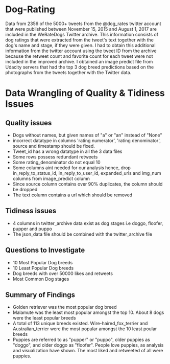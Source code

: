 # Dog-Rating

Data from 2356 of the 5000+ tweets from the @dog_rates twitter account that were published between November 15, 2015 and August 1, 2017 are included in the WeRateDogs Twitter archive. This information consists of dog ratings that were extracted from the tweet's text together with the dog's name and stage, if they were given. I had to obtain this additional information from the twitter account using the tweet ID from the archive because the retweet count and favorite count for each tweet were not included in the improved archive. I obtained an image predict file from Udacity servers that had the top 3 dog breed predictions based on the photographs from the tweets together with the Twitter data.

# Data Wrangling of Quality & Tidiness Issues

## Quality issues
* Dogs without names, but given names of "a" or "an" instead of "None"
* incorrect datatype in columns 'rating numerator', 'rating denominator', source and timestamp should be fixed.
* Tweet_id has a wrong datatype in all the 3 data files
* Some rows possess redundant retweets
* Some rating_denominator do not equal 10
* Some columns aint needed for our analysis hence, drop in_reply_to_status_id, in_reply_to_user_id, expanded_urls and img_num columns from image_predict column
* Since source column contains over 90% duplicates, the column should be dropped
* The text column contains a url which should be removed

## Tidiness issues
* 4 columns in twitter_archive data exist as dog stages i.e doggo, floofer, pupper and puppo
* The json_data file should be combined with the twitter_archive file

## Questions to Investigate

* 10 Most Popular Dog breeds
* 10 Least Popular Dog breeds
* Dog breeds with over 50000 likes and retweets
* Most Common Dog stages

## Summary of Findings

* Golden retriever was the most popular dog breed
* Malamute was the least most popular amongst the top 10. About 8 dogs were the least popular breeds
* A total of 113 unique breeds existed. Wire-haired_fox_terrier and Australian_terrier were the most popular amongst the 10 least poular breeds
* Puppies are referred to as "pupper" or "puppo", older puppies as "doggo", and older doggo as "floofer". People love puppies, as analysis and visualization have shown. The most liked and retweeted of all were puppies.
